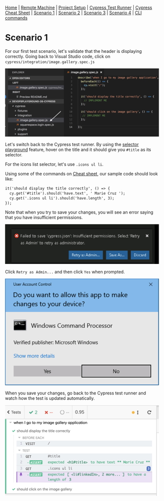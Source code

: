 [Home](/README.md) |
[Remote Machine](https://rdp.devopsplayground.com/#/) |
[Project Setup](project-setup.md) |
[Cypress Test Runner](cypress-test-runner.md) |
[Cypress Cheat Sheet](cheat-sheet.md) |
[Scenario 1](scenario1.md) |
[Scenario 2](scenario2.md) |
[Scenario 3](scenario3.md) |
[Scenario 4](scenario4.md) |
[CLI commands](cli-commands.md)

# Scenario 1

For our first test scenario, let's validate that the header is displaying correctly. Going back to Visual Studio code, click on `cypress/integration/image.gallery.spec.js`

![](/images/scenario-1.png)

Let's switch back to the Cypress test runner. By using the [selector playground](cypress-test-runner.md#selector-playground) feature, hover on the title and it should give you `#title` as its selector.

For the icons list selector, let's use `.icons ul li`.

Using some of the commands on [Cheat sheet](cheat-sheet.md), our sample code should look like:

```
it('should display the title correctly', () => {
  cy.get('#title').should('have.text', ' Marie Cruz ');
  cy.get('.icons ul li').should('have.length', 3);
});
```

Note that when you try to save your changes, you will see an error saying that you have insufficient permissions.

![](/images/save-error.png)

Click `Retry as Admin...` and then click `Yes` when prompted.

![](/images/authenticate.png)

When you save your changes, go back to the Cypress test runner and watch how the test is updated automatically.

![](/images/scenario-1-runner.png)

